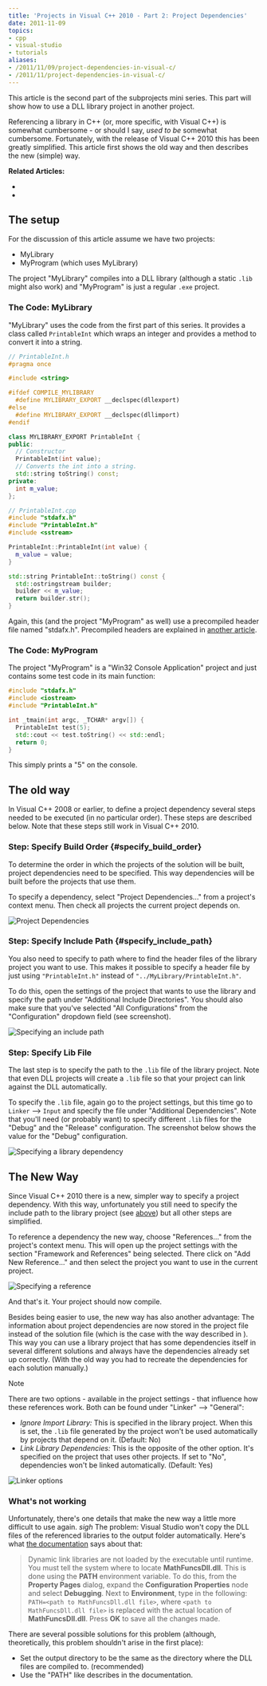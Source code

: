 ```yaml
---
title: 'Projects in Visual C++ 2010 - Part 2: Project Dependencies'
date: 2011-11-09
topics:
- cpp
- visual-studio
- tutorials
aliases:
- /2011/11/09/project-dependencies-in-visual-c/
- /2011/11/project-dependencies-in-visual-c/
---
```


This article is the second part of the subprojects mini series. This part will show how to use a DLL library project in another project.

Referencing a library in C++ (or, more specific, with Visual C++) is somewhat cumbersome - or should I say, *used to be* somewhat cumbersome. Fortunately, with the release of Visual C++ 2010 this has been greatly simplified. This article first shows the old way and then describes the new (simple) way.

**Related Articles:**

* [](part-1--create-project.md)
* [](part-3--precompiled-headers.md)

<!--more-->

## The setup

For the discussion of this article assume we have two projects:

* MyLibrary
* MyProgram (which uses MyLibrary)

The project "MyLibrary" compiles into a DLL library (although a static `.lib` might also work) and "MyProgram" is just a regular `.exe` project.

### The Code: MyLibrary

"MyLibrary" uses the code from the first part of this series. It provides a class called `PrintableInt` which wraps an integer and provides a method to convert it into a string.

```c++
// PrintableInt.h
#pragma once

#include <string>

#ifdef COMPILE_MYLIBRARY
  #define MYLIBRARY_EXPORT __declspec(dllexport)
#else
  #define MYLIBRARY_EXPORT __declspec(dllimport)
#endif

class MYLIBRARY_EXPORT PrintableInt {
public:
  // Constructor
  PrintableInt(int value);
  // Converts the int into a string.
  std::string toString() const;
private:
  int m_value;
};
```

```c++
// PrintableInt.cpp
#include "stdafx.h"
#include "PrintableInt.h"
#include <sstream>

PrintableInt::PrintableInt(int value) {
  m_value = value;
}

std::string PrintableInt::toString() const {
  std::ostringstream builder;
  builder << m_value;
  return builder.str();
}
```

Again, this (and the project "MyProgram" as well) use a precompiled header file named "stdafx.h". Precompiled headers are explained in [another article](part-3--precompiled-headers.md).

### The Code: MyProgram

The project "MyProgram" is a "Win32 Console Application" project and just contains some test code in its main function:

```c++
#include "stdafx.h"
#include <iostream>
#include "PrintableInt.h"

int _tmain(int argc, _TCHAR* argv[]) {
  PrintableInt test(5);
  std::cout << test.toString() << std::endl;
  return 0;
}
```

This simply prints a "5" on the console.

## The old way

In Visual C++ 2008 or earlier, to define a project dependency several steps needed to be executed (in no particular order). These steps are described below. Note that these steps still work in Visual C++ 2010.

### Step: Specify Build Order {#specify_build_order}

To determine the order in which the projects of the solution will be built, project dependencies need to be specified. This way dependencies will be built before the projects that use them.

To specify a dependency, select "Project Dependencies..." from a project's context menu. Then check all projects the current project depends on.

![Project Dependencies](project-dependencies.png)

### Step: Specify Include Path {#specify_include_path}

You also need to specify to path where to find the header files of the library project you want to use. This makes it possible to specify a header file by just using `"PrintableInt.h"` instead of `"../MyLibrary/PrintableInt.h"`.

To do this, open the settings of the project that wants to use the library and specify the path under "Additional Include Directories". You should also make sure that you've selected "All Configurations" from the "Configuration" dropdown field (see screenshot).

![Specifying an include path](specifying-include-path.png)

### Step: Specify Lib File

The last step is to specify the path to the `.lib` file of the library project. Note that even DLL projects will create a `.lib` file so that your project can link against the DLL automatically.

To specify the `.lib` file, again go to the project settings, but this time go to `Linker` --> `Input` and specify the file under "Additional Dependencies". Note that you'll need (or probably want) to specify different `.lib` files for the "Debug" and the "Release" configuration. The screenshot below shows the value for the "Debug" configuration.

![Specifying a library dependency](specify-lib-file.png)

## The New Way

Since Visual C++ 2010 there is a new, simpler way to specify a project dependency. With this way, unfortunately you still need to specify the include path to the library project (see [above](#specify_include_path)) but all other steps are simplified.

To reference a dependency the new way, choose "References..." from the project's context menu. This will open up the project settings with the section "Framework and References" being selected. There click on "Add New Reference..." and then select the project you want to use in the current project.

![Specifying a reference](add-new-reference.png)

And that's it. Your project should now compile.

Besides being easier to use, the new way has also another advantage: The information about project dependencies are now stored in the project file instead of the solution file (which is the case with the way described in [](#specify_build_order)). This way you can use a library project that has some dependencies itself in several different solutions and always have the dependencies already set up correctly. (With the old way you had to recreate the dependencies for each solution manually.)

> [!NOTE]
> There are two options - available in the project settings - that influence how these references work. Both can be found under "Linker" --> "General":
>
> * *Ignore Import Library:* This is specified in the library project. When this is set, the `.lib` file generated by the project won't be used automatically by projects that depend on it. (Default: No)
> * *Link Library Dependencies:* This is the opposite of the other option. It's specified on the project that uses other projects. If set to "No", dependencies won't be linked automatically. (Default: Yes)
>
> ![Linker options](automatic-linking-option.png)

### What's not working

Unfortunately, there's one details that make the new way a little more difficult to use again. *sigh* The problem: Visual Studio won't copy the DLL files of the referenced libraries to the output folder automatically. Here's what [the documentation](http://msdn.microsoft.com/en-us/library/ms235636%28v=vs.80%29.aspx) says about that:

> Dynamic link libraries are not loaded by the executable until runtime. You must tell the system where to locate **MathFuncsDll.dll**. This is done using the **PATH** environment variable. To do this, from the **Property Pages** dialog, expand the **Configuration Properties** node and select **Debugging**. Next to **Environment**, type in the following: `PATH=<path to MathFuncsDll.dll file>`, where `<path to MathFuncsDll.dll file>` is replaced with the actual location of **MathFuncsDll.dll**. Press **OK** to save all the changes made.

There are several possible solutions for this problem (although, theoretically, this problem shouldn't arise in the first place):

* Set the output directory to be the same as the directory where the DLL files are compiled to. (recommended)
* Use the "PATH" like describes in the documentation.
